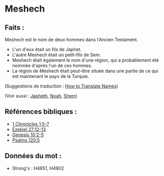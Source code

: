 # Meshech

## Faits :

Meshech est le nom de deux hommes dans l'Ancien Testament.

* L'un d'eux était un fils de Japhet.
* L'autre Meshech était un petit-fils de Sem.
* Meshech était également le nom d'une région, qui a probablement été nommée d'après l'un de ces hommes.
* La région de Meshech était peut-être située dans une partie de ce qui est maintenant le pays de la Turquie.

(Suggestions de traduction : [How to Translate Names](rc://en/ta/man/translate/translate-names))

(Voir aussi : [Japheth](../names/japheth.md), [Noah](../names/noah.md), [Shem](../names/shem.md))

## Références bibliques :

* [1 Chronicles 1:5-7](rc://en/tn/help/1ch/01/05)
* [Ezekiel 27:12-13](rc://en/tn/help/ezk/27/12)
* [Genesis 10:2-5](rc://en/tn/help/gen/10/02)
* [Psalms 120:5](rc://en/tn/help/psa/120/05)

## Données du mot :

* Strong's : H4851, H4902
